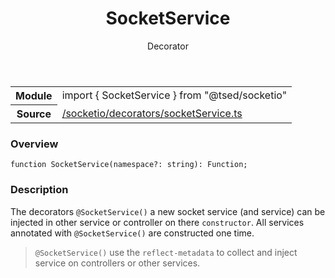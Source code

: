 
<header class="symbol-info-header"><h1 id="socketservice">SocketService</h1><label class="symbol-info-type-label decorator">Decorator</label></header>
<!-- summary -->
<section class="symbol-info"><table class="is-full-width"><tbody><tr><th>Module</th><td><div class="lang-typescript"><span class="token keyword">import</span> { SocketService }&nbsp;<span class="token keyword">from</span>&nbsp;<span class="token string">"@tsed/socketio"</span></div></td></tr><tr><th>Source</th><td><a href="https://github.com/Romakita/ts-express-decorators/blob/v4.13.2/src//socketio/decorators/socketService.ts#L0-L0">/socketio/decorators/socketService.ts</a></td></tr></tbody></table></section>
<!-- overview -->


### Overview


<pre><code class="typescript-lang ">function <span class="token function">SocketService</span><span class="token punctuation">(</span>namespace?<span class="token punctuation">:</span> <span class="token keyword">string</span><span class="token punctuation">)</span><span class="token punctuation">:</span> Function<span class="token punctuation">;</span></code></pre>


<!-- Parameters -->

<!-- Description -->


### Description

The decorators `@SocketService()` a new socket service (and service) can be injected in other service or controller on there `constructor`.
All services annotated with `@SocketService()` are constructed one time.

> `@SocketService()` use the `reflect-metadata` to collect and inject service on controllers or other services.

<!-- Members -->

